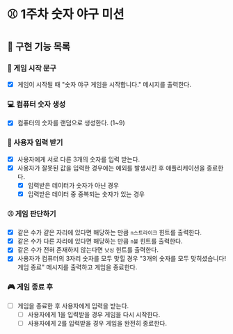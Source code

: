 # ⚾️ 1주차 숫자 야구 미션

## 🚀 구현 기능 목록

### 💬 게임 시작 문구

- [x] 게임이 시작될 때 "숫자 야구 게임을 시작합니다." 메시지를 출력한다.

### 💻 컴퓨터 숫자 생성

- [x] 컴퓨터의 숫자를 랜덤으로 생성한다. (1~9)

### 🔎 사용자 입력 받기

- [x] 사용자에게 서로 다른 3개의 숫자를 입력 받는다.
- [x] 사용자가 잘못된 값을 입력한 경우에는 예외를 발생시킨 후 애플리케이션을 종료한다.
  - [x] 입력받은 데이터가 숫자가 아닌 경우
  - [x] 입력받은 데이터 중 중복되는 숫자가 있는 경우

### ⚾️ 게임 판단하기

- [x] 같은 수가 같은 자리에 있다면 해당하는 만큼 `n스트라이크` 힌트를 출력한다.
- [x] 같은 수가 다른 자리에 있다면 해당하는 만큼 `n볼` 힌트를 출력한다.
- [x] 같은 수가 전혀 존재하지 않는다면 `낫싱` 힌트를 출력한다.
- [x] 사용자가 컴퓨터의 3자리 숫자를 모두 맞힐 경우 "3개의 숫자를 모두 맞히셨습니다! 게임 종료" 메시지를 출력하고 게임을 종료한다.

### 🎮 게임 종료 후

- [ ] 게임을 종료한 후 사용자에게 입력을 받는다.
  - [ ] 사용자에게 1을 입력받을 경우 게임을 다시 시작한다.
  - [ ] 사용자에게 2를 입력받을 경우 게임을 완전히 종료한다.
